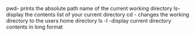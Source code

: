 pwd- prints the absolute path name of the current working directory
ls- display the contents list of your current directory
cd - changes the working directory to the users home directory
ls -l -display current directory contents in long format
